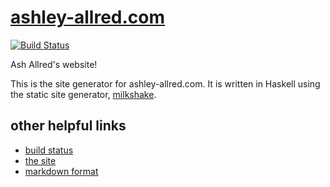 [ashley-allred.com](http://ashley-allred.com)
=================================
[![Build Status](https://travis-ci.org/schell/ashley-allred.svg?branch=master)](https://travis-ci.org/schell/ashley-allred)

Ash Allred's website!

This is the site generator for ashley-allred.com. It is written in Haskell
using the static site generator, [milkshake](https://github.com/schell/milkshake).

other helpful links
-------------------
* [build status](https://travis-ci.org/schell/ashley-allred)
* [the site](http://ashley-allred.com)
* [markdown format](http://daringfireball.net/projects/markdown/syntax)
